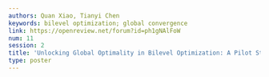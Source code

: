 ```yaml
---
authors: Quan Xiao, Tianyi Chen
keywords: bilevel optimization; global convergence
link: https://openreview.net/forum?id=ph1gNAlFoW
num: 11
session: 2
title: 'Unlocking Global Optimality in Bilevel Optimization: A Pilot Study'
type: poster
---
```


